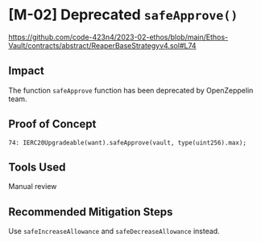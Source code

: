 # [M-02] Deprecated `safeApprove()`

https://github.com/code-423n4/2023-02-ethos/blob/main/Ethos-Vault/contracts/abstract/ReaperBaseStrategyv4.sol#L74

## Impact

The function `safeApprove` function has been deprecated by OpenZeppelin team.

## Proof of Concept

```solidity
74: IERC20Upgradeable(want).safeApprove(vault, type(uint256).max);
```

## Tools Used

Manual review

## Recommended Mitigation Steps

Use `safeIncreaseAllowance` and `safeDecreaseAllowance` instead.
